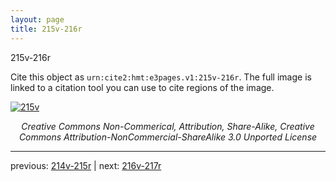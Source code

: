 ```yaml
---
layout: page
title: 215v-216r
---
```


215v-216r

Cite this object as `urn:cite2:hmt:e3pages.v1:215v-216r`.  The full image is linked to a citation tool you can use to cite regions of the image.

[![215v](http://www.homermultitext.org/iipsrv?IIIF=/project/homer/pyramidal/deepzoom/hmt/e3bifolio/v1/null.tif/full/800,/0/default.jpg)](http://www.homermultitext.org/ict2/?urn=urn:cite2:hmt:e3bifolio.v1:null) 

<p style="text-align: center; font-style: italic;">Creative Commons Non-Commerical, Attribution, Share-Alike, Creative Commons Attribution-NonCommercial-ShareAlike 3.0 Unported License</p>

---

previous: [214v-215r](../214v-215r/) | next: [216v-217r](../216v-217r/)
